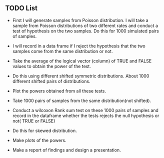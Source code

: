 ## TODO List

  * First I will generate samples from Poisson distribution. I will take a sample from Poisson distributions of two different rates and conduct a test of hypothesis on the two samples. Do this for 1000 simulated pairs of samples.
  
  * I will record in a data frame if I reject the hypothesis that the two samples come from the same distribution or not.
  
  * Take the average of the logical vector (column) of TRUE and FALSE values to obtain the power of the test.
  
  * Do this using different shifted symmetric distributions. About 1000 different shifted pairs of distributions.
  
  * Plot the powers obtained from all these tests.
  
  * Take 1000 pairs of samples from the same distribution(not shifted).
  
  * Conduct a wilcoxon Rank sum test on these 1000 pairs of samples and record in the dataframe whether the tests rejects the null hypothesis or not( TRUE or FALSE)
  
  * Do this for skewed distribution.
  
  * Make plots of the powers.
  
  * Make a report of findings and design a presentation.